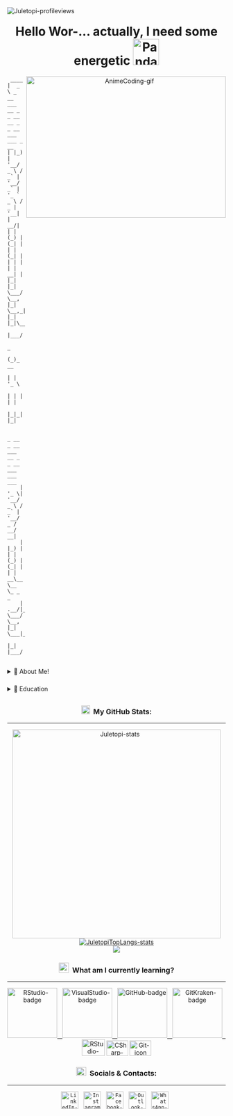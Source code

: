 <img align="left" src="https://komarev.com/ghpvc/?username=juletopi&color=red" alt="Juletopi-profileviews">

<div align="center">
  <h1>Hello Wor-... actually, I need some energetic <a href="https://emoji.gg/emoji/9202-panda-redbull-yoink"><img src="https://cdn3.emoji.gg/emojis/9202-panda-redbull-yoink.gif" width="60px" height="60px" alt="PandaRedbullYoink-emoji"></a></h1>
  <img src="https://i0.wp.com/24.media.tumblr.com/1c146218ae8aee595ec45784ae98f076/tumblr_mjk9t4LutC1qkai1do1_500.gif" align="right" width="460" height="325" alt="AnimeCoding-gif">
</div>

<div align="left">

```
 ____
|  _ \ _ __ ___   __ _ _ __ __ _ _ __ ___   ___ _ __
| |_) | '__/ _ \ / _` | '__/ _` | '_ ` _ \ / _ | '__|
|  __/| | | (_) | (_| | | | (_| | | | | | |  __| |
|_|   |_|  \___/ \__, |_|  \__,_|_| |_| |_|\___|_|
                  |___/
                     _
                    (_)_ __
                    | | '_ \
                    | | | | |
                    |_|_| |_|

     _ __  _ __ ___   __ _ _ __ ___ ___ ___
    | '_ \| '__/ _ \ / _` | '__/ _ / __/ __|
    | |_) | | | (_) | (_| | | |  __\__ \__ \_ _ _
    | .__/|_|  \___/ \__, |_|  \___|___|___(_(_(_)
    |_|              |___/
```

##

</div>

<div align="left">
  <details>
<summary>📕 About Me!</summary>

## Resume:

**#👋 Heya folks, i'm Júlio!**
 
🌱 **▸** I'm currently studying System Analysis and \
Development at [**IFRO Campus Ji-Paraná**](https://portal.ifro.edu.br/ji-parana), and \
looking where to fit in this world of programming.
 
👾 **▸ About my hobbies, I like:**

🎮 `Games` • 🎲 `RPG` • 🖌️ `Ilustration` • 📚 `Learning` • 🎧 `Music` • 🍜 `Anime`
 
🤓 **▸ In what I study for now, I can quote:**
 
- Algorithms & Programming Logic
- Computer Architectures & Organization
- Computational Mathematics
- Requirements Engineering

##

</div>

###

<div align="left">
  <details>
<summary>🎒 Education</summary>

## Resume:

<img src="https://www.anoticiamais.com.br/wp-content/uploads/2016/11/Ifro.jpg" align="left" width="94px" height="94px" alt="IFRO-pic"/>

**IFRO (Instituto Federal de Rondônia) - Campus Ji-Paraná** \
[**IFRO Campus Ji-Paraná**](https://portal.ifro.edu.br/ji-parana/ji-parana) • `Federal Institute` \
Graduation in System Analisys and Developmet \
<i>Jul. 2022</i> - <i>currently now...</i>
<br/>

###

<img src="https://scontent.fpvh5-1.fna.fbcdn.net/v/t39.30808-6/296281125_179170704484469_3136119340022999762_n.jpg?_nc_cat=106&ccb=1-7&_nc_sid=09cbfe&_nc_eui2=AeEKCtgNAOu7Y6Uz-ziQ3KdlSxiVFTJTQTBLGJUVMlNBMOVZldgawmi-_Iip8gNZYhDqvPRlCdKZBCu-5_I9Y8P0&_nc_ohc=X3SbHlRv-fAAX8bA8bs&_nc_ht=scontent.fpvh5-1.fna&oh=00_AT8tosmrLcysYLOS52auhugfYPZUu9HLbuD2m5VDD7j7LA&oe=63089AD2" align="left" width="94px" height="94px" alt="DanielNeri-pic"/>

**E.E.E.F.M (Escola Estadual de Ensino Fundamental e Médio) Professor Daniel Neri da Silva** \
[**E.E.E.F.M. Daniel Neri**](https://www.melhorescola.com.br/escola/eeefm-professor-daniel-neri-da-silva) • `School & High School` \
Student in School and High School \
<i>Feb. 2015</i> - <i>Dec. 2021</i>
<br/>

###

❗ **▸** Please, consider visiting my [**LinkedIn**](https://www.linkedin.com/in/julio-cezar-pereira-camargo/) for a \
more detailed info. about my education and certifications.

</div>

##

<div align="center">

### <a href="https://emoji.gg/emoji/3716-blurple-github"><img src="https://cdn3.emoji.gg/emojis/3716-blurple-github.png" width="20px" height="20px" alt="BlurpleGithub-emoji"></a>&#160; My GitHub Stats:
---

<div align="center">
  <a href="#"><img src="https://github-readme-stats.vercel.app/api?username=juletopi&show_icons=true&count_private=true&include_all_commits=true&theme=codeSTACKr&title_color=e73737&icon_color=e73737&border_color=0d1017&bg_color=0e1118" width="480" alt="Juletopi-stats"></a>
  <a href="#"><img src="https://github-readme-stats.vercel.app/api/top-langs/?username=juletopi&layout=default&langs_count=7&theme=codeSTACKr&title_color=e73737&icon_color=e73737&border_color=0e1118&bg_color=0e1118" alt="JuletopiTopLangs-stats"></a>
<div align="center">
  <a href="#"><img src="https://github-readme-streak-stats.herokuapp.com/?user=juletopi&theme=dark&ring=e73737&currStreakNum=ffffff&hide_border=true&background=0E1118"></a>
</div>

###

<div align="center">

### <a href="https://emoji.gg/emoji/3468_book_n_quill"><img src="https://cdn3.emoji.gg/emojis/3468_book_n_quill.png" width="23px" height="23px" alt="BooknQuill-emoji"></a>&#160; What am I currently learning?
---
</div>

<div align="center">
  <a href="https://github.com/alexandresanlim/Badges4-README.md-Profile"><img src="https://img.shields.io/badge/RStudio-75AADB?style=for-the-badge&logo=RStudio&logoColor=white" width="115" alt="RStudio-badge">&nbsp;&nbsp;
  <a href="https://github.com/alexandresanlim/Badges4-README.md-Profile"><img src="https://img.shields.io/badge/Visual_Studio-5C2D91?style=for-the-badge&logo=visual%20studio&logoColor=white" width="115" alt="VisualStudio-badge">&nbsp;&nbsp;
  <a href="https://github.com/alexandresanlim/Badges4-README.md-Profile"><img src="https://img.shields.io/badge/GitHub-100000?style=for-the-badge&logo=github&logoColor=white" width="115" alt="GitHub-badge">&nbsp;&nbsp;
  <a href="https://github.com/alexandresanlim/Badges4-README.md-Profile"><img src="https://img.shields.io/badge/GitKraken-179287?style=for-the-badge&logo=GitKraken&logoColor=white" width="115" alt="GitKraken-badge">&nbsp;&nbsp;
</div>

<div align="center">
  <a href="https://devicon.dev/"><img src="https://cdn.jsdelivr.net/gh/devicons/devicon/icons/r/r-original.svg" width="53" height="38" alt="RStudio-icon"></a>
  <a href="https://devicon.dev/"><img src="https://cdn.jsdelivr.net/gh/devicons/devicon/icons/csharp/csharp-original.svg" width="50" height="35" alt="CSharp-icon"></a>
  <a href="https://devicon.dev/"><img src="https://cdn.jsdelivr.net/gh/devicons/devicon/icons/git/git-original.svg" width="50" height="35" alt="Git-icon"></a>
</div>

###

<div align="center">

### <a href="https://emoji.gg/emoji/8137_SpeechBubble"><img src="https://cdn3.emoji.gg/emojis/8137_SpeechBubble.png" width="23px" height="20px" alt="SpeechBubble-emoji"></a>&#160; Socials & Contacts:
---
</div>

<div align="center">
  <code><a href="https://www.linkedin.com/in/julio-cezar-pereira-camargo/"><img src="https://cdn.jsdelivr.net/gh/devicons/devicon/icons/linkedin/linkedin-original.svg"  width="40px" height="40px" alt="LinkedIn-logo"></a></code>&nbsp;&nbsp;
  <code><a href="https://www.instagram.com/juletopi/"><img src="https://cdn3.emoji.gg/emojis/6333-instagram.png" width="40px" height="40px" alt="Instagram-logo"></a></code>&nbsp;&nbsp;
  <code><a href="https://www.facebook.com/profile.php?id=100006955867774"><img src="https://cdn.jsdelivr.net/gh/devicons/devicon/icons/facebook/facebook-original.svg" width="40px" height="40px" alt="Facebook-logo"></a></code>&nbsp;&nbsp;
  <code><a href="mailto:juliocezarpvh@hotmail.com"><img src="https://pngimg.com/uploads/email/email_PNG100738.png" width="40px" height="40px" alt="Outlook-logo"></a></code>&nbsp;&nbsp;
  <code><a href="http://api.whatsapp.com/send?phone=5569993606894"><img src="https://cdn3.emoji.gg/emojis/6158-whatsapp.png" width="40px" height="40px" alt="WhatsApp-logo"></a></code>&nbsp;&nbsp;
</div>
